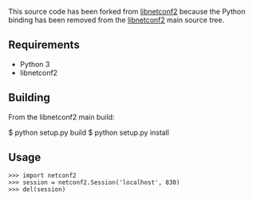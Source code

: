 This source code has been forked from [libnetconf2](https://github.com/CESNET/libnetconf2/) because the Python binding has been removed from the [libnetconf2](https://github.com/CESNET/libnetconf2/) main source tree.

Requirements
------------

* Python 3
* libnetconf2

Building
--------
From the libnetconf2 main build:

$ python setup.py build 
$ python setup.py install

Usage
-----

```
>>> import netconf2
>>> session = netconf2.Session('localhost', 830)
>>> del(session)
```
